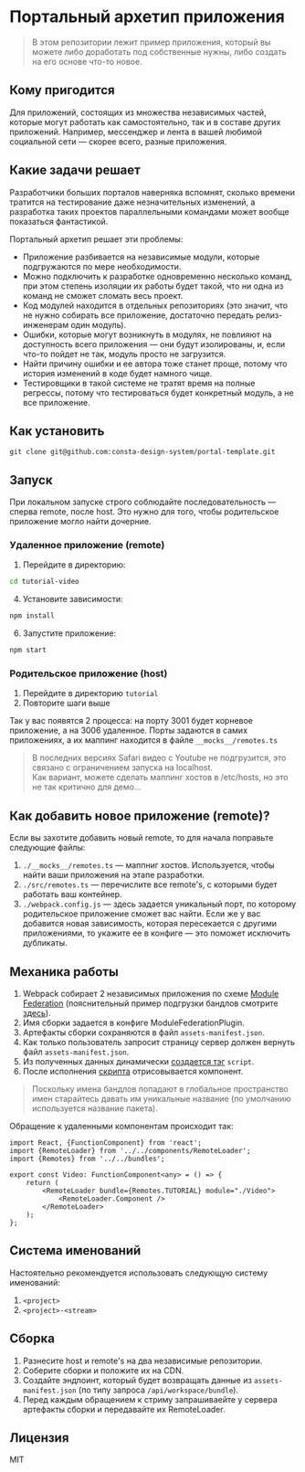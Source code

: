 # Портальный архетип приложения

> В этом репозитории лежит пример приложения, который вы можете либо доработать под собственные нужны, либо создать на его основе что-то новое.

## Кому пригодится

Для приложений, состоящих из множества независимых частей, которые могут работать как самостоятельно, так и в составе других приложений. Например, мессенджер и лента в вашей любимой социальной сети — скорее всего, разные приложения.

## Какие задачи решает

Разработчики больших порталов наверняка вспомнят, сколько времени тратится на тестирование даже незначительных изменений, а разработка таких проектов параллельными командами может вообще показаться фантастикой.

Портальный архетип решает эти проблемы:

* Приложение разбивается на независимые модули, которые подгружаются по мере необходимости.
* Можно подключить к разработке одновременно несколько команд, при этом степень изоляции их работы будет такой, что ни одна из команд не сможет сломать весь проект.
* Код модулей находится в отдельных репозиториях (это значит, что не нужно собирать все приложение, достаточно передать релиз-инженерам один модуль).
* Ошибки, которые могут возникнуть в модулях, не повлияют на доступность всего приложения — они будут изолированы, и, если что-то пойдет не так, модуль просто не загрузится.
* Найти причину ошибки и ее автора тоже станет проще, потому что история изменений в коде будет намного чище.
* Тестировщики в такой системе не тратят время на полные регрессы, потому что тестироваться будет конкретный модуль, а не все приложение.

## Как установить

```
git clone git@github.com:consta-design-system/portal-template.git
```

## Запуск

При локальном запуске строго соблюдайте последовательность — сперва remote, после host. Это нужно для того, чтобы родительское приложение могло найти дочерние.

### Удаленное приложение (remote)

1. Перейдите в директорию:

```sh
cd tutorial-video
```

4. Установите зависимости:

```sh
npm install
```

6. Запустите приложение:

```sh
npm start
```

### Родительское приложение (host)

1. Перейдите в директорию `tutorial`
2. Повторите шаги выше

Так у вас появятся 2 процесса: на порту 3001 будет корневое приложение, а на 3006 удаленное.
Порты задаются в самих приложениях, а их маппинг находится в файле `__mocks__/remotes.ts`

> В последних версиях Safari видео с Youtube не подгрузится, это связано с ограничением запуска на localhost. <br />
> Как вариант, можете сделать маппинг хостов в /etc/hosts, но это не так критично для демо...

## Как добавить новое приложение (remote)?

Если вы захотите добавить новый remote, то для начала поправьте следующие файлы:

1. `./__mocks__/remotes.ts` — маппниг хостов. Используется, чтобы найти ваши приложения на этапе разработки.
2. `./src/remotes.ts` — перечислите все remote's, с которыми будет работать ваш контейнер.
3. `./webpack.config.js` — здесь задается уникальный порт, по которому родительское приложение сможет вас найти. 
Если же у вас добавится новая зависимость, которая пересекается с другими приложениями, то укажите ее в конфиге — это поможет исключить дубликаты.

## Механика работы

1. Webpack собирает 2 независимых приложения по схеме [Module Federation](https://webpack.js.org/concepts/module-federation/) (пояснительный пример подгрузки бандлов смотрите [здесь](https://github.com/monolithed/module-federation-loader)).
2. Имя сборки задается в конфиге ModuleFederationPlugin. 
3. Артефакты сборки сохраняются в файл `assets-manifest.json`.
4. Как только пользователь запросит страницу сервер должен вернуть файл `assets-manifest.json`.
5. Из полученных данных динамически [создается тэг](https://github.com/monolithed/module-federation-loader/blob/master/src/addScript.ts) `script`.
6. После исполнения [скрипта](https://github.com/monolithed/module-federation-loader/blob/master/src/remoteLoader.ts) отрисовывается компонент.

> Поскольку имена бандлов попадают в глобальное пространство имен старайтесь давать им уникальные название (по умолчанию используется название пакета).

Обращение к удаленными компонентам происходит так:

```tsx
import React, {FunctionComponent} from 'react';
import {RemoteLoader} from '../../components/RemoteLoader';
import {Remotes} from '../../bundles';

export const Video: FunctionComponent<any> = () => {
    return (
        <RemoteLoader bundle={Remotes.TUTORIAL} module="./Video">
            <RemoteLoader.Component />
        </RemoteLoader>
    );
};
```

## Система именований

Настоятельно рекомендуется использовать следующую систему именований:

1. `<project>`
2. `<project>-<stream>`

## Сборка

1. Разнесите host и remote's на два независимые репозитории.
2. Соберите сборки и положите их на CDN.
3. Создайте эндпоинт, который будет возвращать данные из `assets-manifest.json` (по типу запроса `/api/workspace/bundle`).
4. Перед каждым обращением к стриму запрашиваейте у сервера артефакты сборки и передавайте их RemoteLoader.

## Лицензия

MIT
